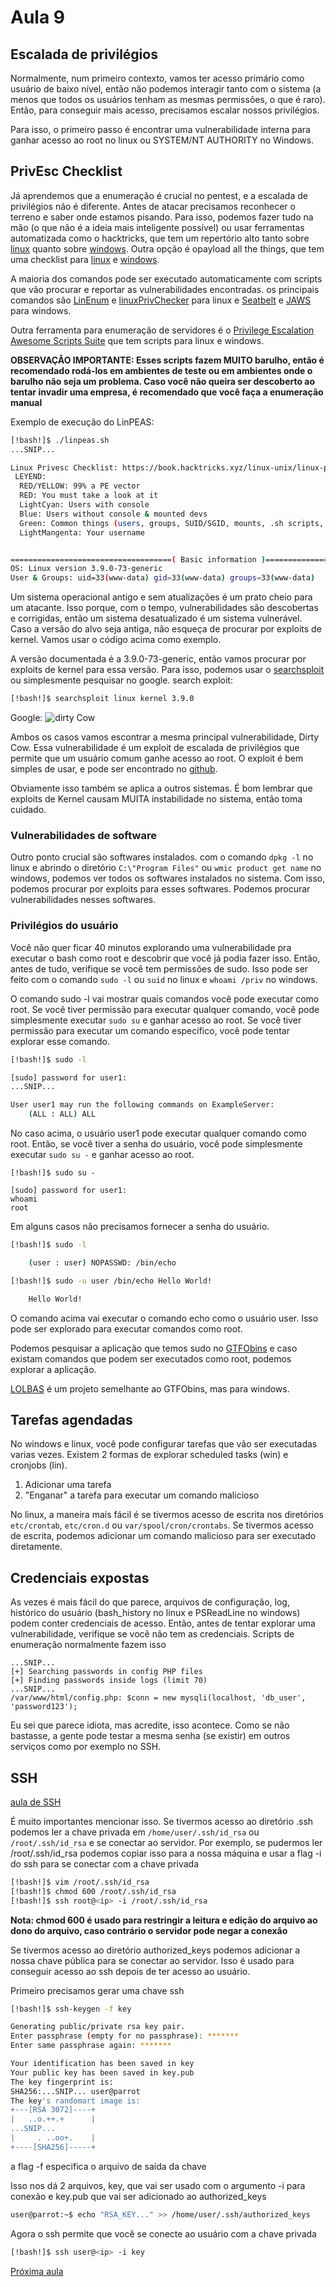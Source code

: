 # Aula 9

## Escalada de privilégios

Normalmente, num primeiro contexto, vamos ter acesso primário como usuário de baixo nível, então não podemos interagir tanto com o sistema (a menos que todos os usuários tenham as mesmas permissões, o que é raro). Então, para conseguir mais acesso, precisamos escalar nossos privilégios.

Para isso, o primeiro passo é encontrar uma vulnerabilidade interna para ganhar acesso ao root no linux ou SYSTEM/NT AUTHORITY no Windows.

## PrivEsc Checklist
Já aprendemos que a enumeração é crucial no pentest, e a escalada de privilégios não é diferente. Antes de atacar precisamos reconhecer o terreno e saber onde estamos pisando. Para isso, podemos fazer tudo na mão (o que não é a ideia mais inteligente possível) ou usar ferramentas automatizada como o hacktricks, que tem um repertório alto  tanto sobre [linux](https://book.hacktricks.wiki/en/linux-hardening/linux-privilege-escalation-checklist.html) quanto sobre [windows](https://book.hacktricks.wiki/en/windows-hardening/checklist-windows-privilege-escalation.html). Outra opção é opayload all the things, que tem uma checklist para [linux](https://github.com/swisskyrepo/PayloadsAllTheThings/blob/master/Methodology%20and%20Resources/Linux%20-%20Privilege%20Escalation.md) e [windows](https://github.com/swisskyrepo/PayloadsAllTheThings/blob/master/Methodology%20and%20Resources/Windows%20-%20Privilege%20Escalation.md).

A maioria dos comandos pode ser executado automaticamente com scripts que vão procurar e reportar as vulnerabilidades encontradas. os principais comandos são [LinEnum](https://github.com/rebootuser/LinEnum) e [linuxPrivChecker](https://github.com/sleventyeleven/linuxprivchecker) para linux e [Seatbelt](https://github.com/GhostPack/Seatbelt) e [JAWS](https://github.com/411Hall/JAWS) para windows.

Outra ferramenta para enumeração de servidores é o [Privilege Escalation Awesome Scripts Suite](https://github.com/peass-ng/PEASS-ng) que tem scripts para linux e windows.

**OBSERVAÇÂO IMPORTANTE: Esses scripts fazem MUITO barulho, então é recomendado rodá-los em ambientes de teste ou em ambientes onde o barulho não seja um problema. Caso você não queira ser descoberto ao tentar invadir uma empresa, é recomendado que você faça a enumeração manual**

Exemplo de execução do LinPEAS:

```bash
[!bash!]$ ./linpeas.sh
...SNIP...

Linux Privesc Checklist: https://book.hacktricks.xyz/linux-unix/linux-privilege-escalation-checklist
 LEYEND:
  RED/YELLOW: 99% a PE vector
  RED: You must take a look at it
  LightCyan: Users with console
  Blue: Users without console & mounted devs
  Green: Common things (users, groups, SUID/SGID, mounts, .sh scripts, cronjobs)
  LightMangenta: Your username


====================================( Basic information )=====================================
OS: Linux version 3.9.0-73-generic
User & Groups: uid=33(www-data) gid=33(www-data) groups=33(www-data)
```

Um sistema operacional antigo e sem atualizações é um prato cheio para um atacante. Isso porque, com o tempo, vulnerabilidades são descobertas e corrigidas, então um sistema desatualizado é um sistema vulnerável. Caso a versão do alvo seja antiga, não esqueça de procurar por exploits de kernel. Vamos usar o código acima como exemplo.

A versão documentada é a 3.9.0-73-generic, então vamos procurar por exploits de kernel para essa versão. Para isso, podemos usar o [searchsploit](8_exploits.md) ou simplesmente pesquisar no google.
search exploit: 
```bash
[!bash!]$ searchsploit linux kernel 3.9.0
```
Google:
![dirty Cow](../../content/dirtyCow.png)

Ambos os casos vamos escontrar a mesma principal vulnerabilidade, Dirty Cow. Essa vulnerabilidade é um exploit de escalada de privilégios que permite que um usuário comum ganhe acesso ao root. O exploit é bem simples de usar, e pode ser encontrado no [github](https://github.com/dirtycow/dirtycow.github.io/wiki/PoCs). 

Obviamente isso também se aplica a outros sistemas. É bom lembrar que exploits de Kernel causam MUITA instabilidade no sistema, então toma cuidado.

### Vulnerabilidades de software

Outro ponto crucial são softwares instalados. com o comando `dpkg -l` no linux e abrindo o diretório `C:\"Program Files"` ou `wmic product get name` no windows, podemos ver todos os softwares instalados no sistema. Com isso, podemos procurar por exploits para esses softwares. Podemos procurar vulnerabilidades nesses softwares.

### Privilégios do usuário

Você não quer ficar 40 minutos explorando uma vulnerabilidade pra executar o bash como root e descobrir que você já podia fazer isso. Então, antes de tudo, verifique se você tem permissões de sudo. Isso pode ser feito com o comando `sudo -l` ou `suid` no linux e `whoami /priv` no windows.

O comando sudo -l vai mostrar quais comandos você pode executar como root. Se você tiver permissão para executar qualquer comando, você pode simplesmente executar `sudo su` e ganhar acesso ao root. Se você tiver permissão para executar um comando específico, você pode tentar explorar esse comando.

```bash
[!bash!]$ sudo -l

[sudo] password for user1:
...SNIP...

User user1 may run the following commands on ExampleServer:
    (ALL : ALL) ALL
```

No caso acima, o usuário user1 pode executar qualquer comando como root. Então, se você tiver a senha do usuário, você pode simplesmente executar `sudo su -` e ganhar acesso ao root.    

```
[!bash!]$ sudo su -

[sudo] password for user1:
whoami
root
```

Em alguns casos não precisamos fornecer a senha do usuário.

```bash
[!bash!]$ sudo -l

    (user : user) NOPASSWD: /bin/echo
```

```bash
[!bash!]$ sudo -u user /bin/echo Hello World!

    Hello World!
```

O comando acima vai executar o comando echo como o usuário user. Isso pode ser explorado para executar comandos como root.

Podemos pesquisar a aplicação que temos sudo no [GTFObins](https://gtfobins.github.io/) e caso existam comandos que podem ser executados como root, podemos explorar a aplicação.

[LOLBAS](https://lolbas-project.github.io/) é um projeto semelhante ao GTFObins, mas para windows.

## Tarefas agendadas

No windows e linux, você pode configurar tarefas que vão ser executadas varias vezes. Existem 2 formas de explorar scheduled tasks (win) e cronjobs (lin).

1. Adicionar uma tarefa
2. "Enganar" a tarefa para executar um comando malicioso

No linux, a maneira mais fácil é se tivermos acesso de escrita nos diretórios `etc/crontab`, `etc/cron.d` ou `var/spool/cron/crontabs`. Se tivermos acesso de escrita, podemos adicionar um comando malicioso para ser executado diretamente.

## Credenciais expostas

As vezes é mais fácil do que parece, arquivos de configuração, log, histórico do usuário (bash_history no linux e PSReadLine no windows) podem conter credenciais de acesso. Então, antes de tentar explorar uma vulnerabilidade, verifique se você não tem as credenciais. Scripts de enumeração normalmente fazem isso

```
...SNIP...
[+] Searching passwords in config PHP files
[+] Finding passwords inside logs (limit 70)
...SNIP...
/var/www/html/config.php: $conn = new mysqli(localhost, 'db_user', 'password123');
```
Eu sei que parece idiota, mas acredite, isso acontece. Como se não bastasse, a gente pode testar a mesma senha (se existir) em outros serviços como por exemplo no SSH.

## SSH

[aula de SSH](protocolos/prot4_ssh.md)

É muito importantes mencionar isso. Se tivermos acesso ao diretório .ssh podemos ler a chave privada em `/home/user/.ssh/id_rsa` ou `/root/.ssh/id_rsa` e se conectar ao servidor. Por exemplo, se pudermos ler /root/.ssh/id_rsa podemos copiar isso para a nossa máquina e usar a flag -i do ssh para se conectar com a chave privada

```bash
[!bash!]$ vim /root/.ssh/id_rsa
[!bash!]$ chmod 600 /root/.ssh/id_rsa
[!bash!]$ ssh root@<ip> -i /root/.ssh/id_rsa
```


**Nota: chmod 600 é usado para restringir a leitura e edição do arquivo ao dono do arquivo, caso contrário o servidor pode negar a conexão**

Se tivermos acesso ao diretório authorized_keys podemos adicionar a nossa chave pública para se conectar ao servidor. Isso é usado para conseguir acesso ao ssh depois de ter acesso ao usuário.

Primeiro precisamos gerar uma chave ssh

```bash
[!bash!]$ ssh-keygen -f key

Generating public/private rsa key pair.
Enter passphrase (empty for no passphrase): *******
Enter same passphrase again: *******

Your identification has been saved in key
Your public key has been saved in key.pub
The key fingerprint is:
SHA256:...SNIP... user@parrot
The key's randomart image is:
+---[RSA 3072]----+
|   ..o.++.+      |
...SNIP...
|     . ..oo+.    |
+----[SHA256]-----+
```
a flag -f especifica o arquivo de saída da chave

Isso nos dá 2 arquivos, key, que vai ser usado com o argumento -i para conexão e key.pub que vai ser adicionado ao authorized_keys

```bash
user@parrot:~$ echo "RSA_KEY..." >> /home/user/.ssh/authorized_keys
```

Agora o ssh permite que você se conecte ao usuário com a chave privada

```bash
[!bash!]$ ssh user@<ip> -i key
```

[Próxima aula](10_fails.md)